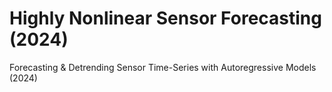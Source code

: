 # Highly Nonlinear Sensor Forecasting (2024)
Forecasting &amp; Detrending Sensor Time-Series with Autoregressive Models (2024)
